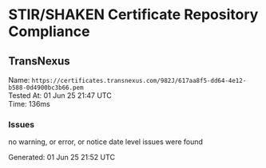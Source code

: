 # STIR/SHAKEN Certificate Repository Compliance

## TransNexus

Name: `https://certificates.transnexus.com/982J/617aa8f5-dd64-4e12-b588-0d4900bc3b66.pem`\
Tested At: 01 Jun 25 21:47 UTC\
Time: 136ms

### Issues

no warning, or error, or notice date level issues were found

Generated: 01 Jun 25 21:52 UTC